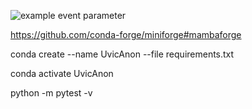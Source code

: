 ![example event parameter](https://github.com/uvic-seng321/project-team-msz/actions/workflows/python-app.yml/badge.svg?event=push)

https://github.com/conda-forge/miniforge#mambaforge

conda create --name UvicAnon --file requirements.txt

conda activate UvicAnon

python -m pytest -v
